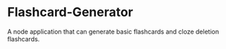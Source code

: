 # Flashcard-Generator
A node application that can generate basic flashcards and cloze deletion flashcards. 
